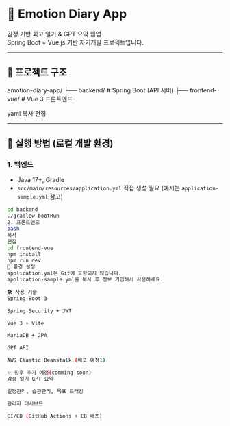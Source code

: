 # 🧠 Emotion Diary App

감정 기반 회고 일기 & GPT 요약 웹앱  
Spring Boot + Vue.js 기반 자기개발 프로젝트입니다.

---

## 📁 프로젝트 구조

emotion-diary-app/
├── backend/ # Spring Boot (API 서버)
├── frontend-vue/ # Vue 3 프론트엔드

yaml
복사
편집

---

## 🚀 실행 방법 (로컬 개발 환경)

### 1. 백엔드

- Java 17+, Gradle
- `src/main/resources/application.yml` 직접 생성 필요 (예시는 `application-sample.yml` 참고)

```bash
cd backend
./gradlew bootRun
2. 프론트엔드
bash
복사
편집
cd frontend-vue
npm install
npm run dev
🔐 환경 설정
application.yml은 Git에 포함되지 않습니다.
application-sample.yml을 복사 후 정보 기입해서 사용하세요.

🛠️ 사용 기술
Spring Boot 3

Spring Security + JWT

Vue 3 + Vite

MariaDB + JPA

GPT API

AWS Elastic Beanstalk (배포 예정1)

✨ 향후 추가 예정(comming soon)
감정 일기 GPT 요약

일정관리, 습관관리, 목표 트래킹

관리자 대시보드

CI/CD (GitHub Actions + EB 배포)
